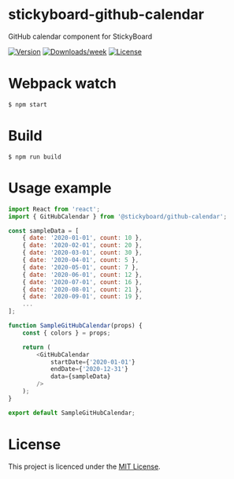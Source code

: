 # stickyboard-github-calendar
GitHub calendar component for StickyBoard

[![Version](https://img.shields.io/npm/v/@stickyboard/github-calendar.svg)](https://npmjs.org/package/@stickyboard/github-calendar)
[![Downloads/week](https://img.shields.io/npm/dw/@stickyboard/github-calendar.svg)](https://npmjs.org/package/@stickyboard/github-calendar)
[![License](https://img.shields.io/npm/l/@stickyboard/github-calendar.svg)](https://github.com/soaple/@stickyboard/github-calendar/blob/master/package.json)

# Webpack watch
```bsh
$ npm start
```

# Build
```bsh
$ npm run build
```

# Usage example
```javascript
import React from 'react';
import { GitHubCalendar } from '@stickyboard/github-calendar';

const sampleData = [
    { date: '2020-01-01', count: 10 },
    { date: '2020-02-01', count: 20 },
    { date: '2020-03-01', count: 30 },
    { date: '2020-04-01', count: 5 },
    { date: '2020-05-01', count: 7 },
    { date: '2020-06-01', count: 12 },
    { date: '2020-07-01', count: 16 },
    { date: '2020-08-01', count: 21 },
    { date: '2020-09-01', count: 19 },
    ...
];

function SampleGitHubCalendar(props) {
    const { colors } = props;

    return (
        <GitHubCalendar
            startDate={'2020-01-01'}
            endDate={'2020-12-31'}
            data={sampleData}
        />
    );
}

export default SampleGitHubCalendar;

```

# License
This project is licenced under the [MIT License](http://opensource.org/licenses/mit-license.html).
